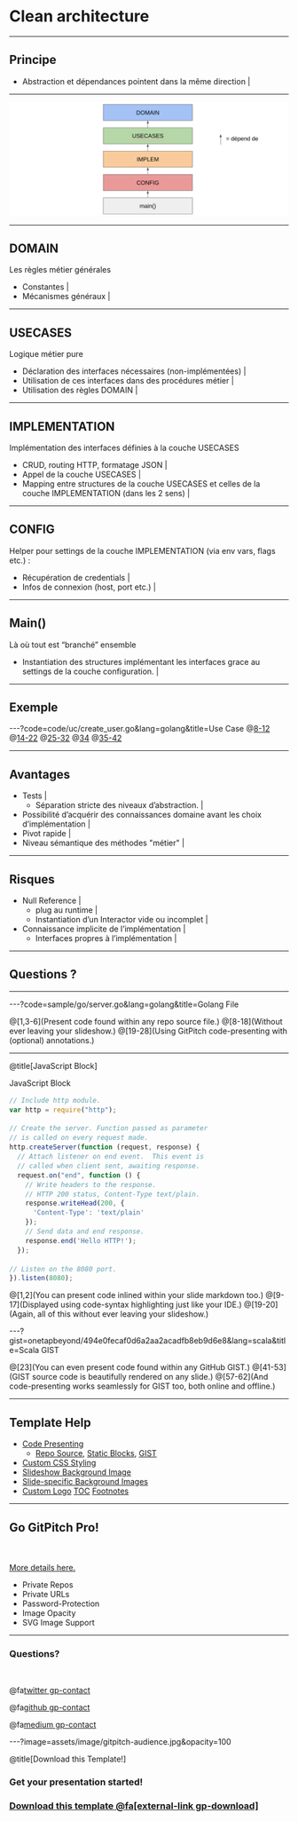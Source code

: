 # Clean architecture

---

## Principe

- Abstraction et dépendances pointent dans la même direction |

---

![alt text](assets/image/mainDiagram.png)

---

## DOMAIN

Les règles métier générales

- Constantes  |
- Mécanismes généraux |

---

## USECASES

Logique métier pure

- Déclaration des interfaces nécessaires (non-implémentées) |
- Utilisation de ces interfaces dans des procédures métier |
- Utilisation des règles DOMAIN |

---

## IMPLEMENTATION

Implémentation des interfaces définies à la couche USECASES
- CRUD, routing HTTP, formatage JSON |
- Appel de la couche USECASES |
- Mapping entre structures de la couche USECASES et celles de la couche IMPLEMENTATION (dans les 2 sens) |

---

## CONFIG

Helper pour settings de la couche IMPLEMENTATION (via env vars, flags etc.) :
- Récupération de credentials  |
- Infos de connexion (host, port etc.) |

---

## Main()

Là où tout est “branché” ensemble
- Instantiation des structures implémentant les interfaces grace au settings de la couche configuration. |

---
## Exemple
---?code=code/uc/create_user.go&lang=golang&title=Use Case
@[8-12]()
@[14-22]()
@[25-32]()
@[34]()
@[35-42]()

---

## Avantages
- Tests  |
  - Séparation stricte des niveaux d’abstraction. |
- Possibilité d’acquérir des connaissances domaine avant les choix d’implémentation |
- Pivot rapide  |
- Niveau sémantique des méthodes "métier" |

---

## Risques

- Null Reference |
  - plug au runtime |
  - Instantiation d’un Interactor vide ou incomplet |
- Connaissance implicite de l’implémentation |  
  - Interfaces propres à l’implémentation |

---

## Questions ?

---

---?code=sample/go/server.go&lang=golang&title=Golang File

@[1,3-6](Present code found within any repo source file.)
@[8-18](Without ever leaving your slideshow.)
@[19-28](Using GitPitch code-presenting with (optional) annotations.)

---

@title[JavaScript Block]

<p><span class="slide-title">JavaScript Block</span></p>

```javascript
// Include http module.
var http = require("http");

// Create the server. Function passed as parameter
// is called on every request made.
http.createServer(function (request, response) {
  // Attach listener on end event.  This event is
  // called when client sent, awaiting response.
  request.on("end", function () {
    // Write headers to the response.
    // HTTP 200 status, Content-Type text/plain.
    response.writeHead(200, {
      'Content-Type': 'text/plain'
    });
    // Send data and end response.
    response.end('Hello HTTP!');
  });

// Listen on the 8080 port.
}).listen(8080);
```

@[1,2](You can present code inlined within your slide markdown too.)
@[9-17](Displayed using code-syntax highlighting just like your IDE.)
@[19-20](Again, all of this without ever leaving your slideshow.)

---?gist=onetapbeyond/494e0fecaf0d6a2aa2acadfb8eb9d6e8&lang=scala&title=Scala GIST

@[23](You can even present code found within any GitHub GIST.)
@[41-53](GIST source code is beautifully rendered on any slide.)
@[57-62](And code-presenting works seamlessly for GIST too, both online and offline.)

---

## Template Help

- [Code Presenting](https://github.com/gitpitch/gitpitch/wiki/Code-Presenting)
  + [Repo Source](https://github.com/gitpitch/gitpitch/wiki/Code-Delimiter-Slides), [Static Blocks](https://github.com/gitpitch/gitpitch/wiki/Code-Slides), [GIST](https://github.com/gitpitch/gitpitch/wiki/GIST-Slides)
- [Custom CSS Styling](https://github.com/gitpitch/gitpitch/wiki/Slideshow-Custom-CSS)
- [Slideshow Background Image](https://github.com/gitpitch/gitpitch/wiki/Background-Setting)
- [Slide-specific Background Images](https://github.com/gitpitch/gitpitch/wiki/Image-Slides#background)
- [Custom Logo](https://github.com/gitpitch/gitpitch/wiki/Logo-Setting) [TOC](https://github.com/gitpitch/gitpitch/wiki/Table-of-Contents) [Footnotes](https://github.com/gitpitch/gitpitch/wiki/Footnote-Setting)

---

## Go GitPitch Pro!

<br>
<div class="left">
    <i class="fa fa-user-secret fa-5x" aria-hidden="true"> </i><br>
    <a href="https://gitpitch.com/pro-features" class="pro-link">
    More details here.</a>
</div>
<div class="right">
    <ul>
        <li>Private Repos</li>
        <li>Private URLs</li>
        <li>Password-Protection</li>
        <li>Image Opacity</li>
        <li>SVG Image Support</li>
    </ul>
</div>

---

### Questions?

<br>

@fa[twitter gp-contact](@gitpitch)

@fa[github gp-contact](gitpitch)

@fa[medium gp-contact](@gitpitch)

---?image=assets/image/gitpitch-audience.jpg&opacity=100

@title[Download this Template!]

### <span class="white">Get your presentation started!</span>
### [Download this template @fa[external-link gp-download]](https://gitpitch.com/template/download/white)

